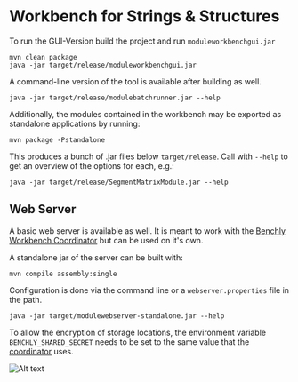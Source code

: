 

# Workbench for Strings & Structures

To run the GUI-Version build the project and run `moduleworkbenchgui.jar`

```
mvn clean package
java -jar target/release/moduleworkbenchgui.jar
```

A command-line version of the tool is available after building as well.

```
java -jar target/release/modulebatchrunner.jar --help
```

Additionally, the modules contained in the workbench may be exported as standalone applications by running:

```
mvn package -Pstandalone
```

This produces a bunch of .jar files below `target/release`. Call with `--help` to get an overview of the options for each, e.g.:

```
java -jar target/release/SegmentMatrixModule.jar --help
```

## Web Server

A basic web server is available as well. It is meant to work with the [Benchly Workbench Coordinator](https://github.com/spinfo/benchly) but can be used on it's own.

A standalone jar of the server can be built with:

```
mvn compile assembly:single
```

Configuration is done via the command line or a `webserver.properties` file in the path.

```
java -jar target/modulewebserver-standalone.jar --help
```

To allow the encryption of storage locations, the environment variable `BENCHLY_SHARED_SECRET` needs to be set to the same value that the [coordinator](https://github.com/spinfo/benchly) uses.


![Alt text](http://www.spinfo.phil-fak.uni-koeln.de/sites/spinfo/_processed_/csm_UoC_Logo_mit_Excellent_Schriftzug_blau_19befdf80a.jpg)
